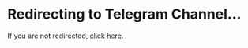 <!DOCTYPE html>
<html lang="en">
<head>
    <meta charset="UTF-8">
    <meta name="viewport" content="width=device-width, initial-scale=1.0">
    <meta http-equiv="refresh" content="0;url=https://t.me/blackhatviptools">
    <title>Redirecting...</title>
</head>
<body>
    <h1>Redirecting to Telegram Channel...</h1>
    <p>If you are not redirected, <a href="https://t.me/blackhatviptools">click here</a>.</p>
</body>
</html>